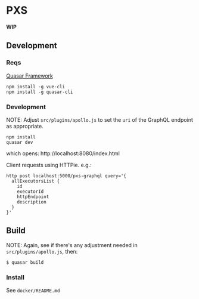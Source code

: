 # PXS

**WIP**

## Development

### Reqs

[Quasar Framework](http://quasar-framework.org/)

    npm install -g vue-cli
    npm install -g quasar-cli

### Development

NOTE: Adjust `src/plugins/apollo.js` to set the `uri` of the
GraphQL endpoint as appropriate.

    npm install
    quasar dev

which opens: http://localhost:8080/index.html

Client requests using HTTPie. e.g.:

```
http post localhost:5000/pxs-graphql query='{
  allExecutorsList {
    id
    executorId
    httpEndpoint
    description
  }
}'
```


## Build

NOTE: Again, see if there's any adjustment needed in
`src/plugins/apollo.js`, then:

```
$ quasar build
```

### Install

See `docker/README.md`
